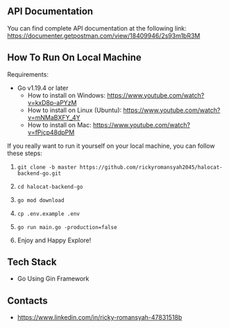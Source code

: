 ## API Documentation

You can find complete API documentation at the following link: https://documenter.getpostman.com/view/18409946/2s93m1bR3M

## How To Run On Local Machine

Requirements:
- Go v1.19.4 or later
    - How to install on Windows: https://www.youtube.com/watch?v=kxD8p-aPYzM
    - How to install on Linux (Ubuntu): https://www.youtube.com/watch?v=mNMaBXFY_4Y
    - How to install on Mac: https://www.youtube.com/watch?v=fPjcp48dpPM

If you really want to run it yourself on your local machine, you can follow these steps:

1. ```git
   git clone -b master https://github.com/rickyromansyah2045/halocat-backend-go.git
    ```
2. ```
   cd halocat-backend-go
    ```
3. ```
   go mod download
    ```
4. ```
   cp .env.example .env
    ```

5. ```
   go run main.go -production=false
    ```
6. Enjoy and Happy Explore! 

## Tech Stack

- Go Using Gin Framework

## Contacts

- https://www.linkedin.com/in/ricky-romansyah-47831518b
